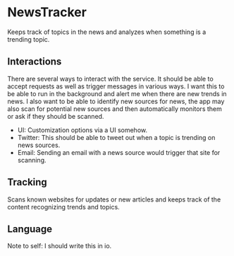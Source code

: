 # NewsTracker

Keeps track of topics in the news and analyzes when something is a trending topic.

## Interactions

There are several ways to interact with the service. It should be able to accept requests as well as trigger messages in various ways. I want this to be able to run in the background and alert me when there are new trends in news. I also want to be able to identify new sources for news, the app may also scan for potential new sources and then automatically monitors them or ask if they should be scanned.

 - UI: Customization options via a UI somehow.
 - Twitter: This should be able to tweet out when a topic is trending on news sources.
 - Email: Sending an email with a news source would trigger that site for scanning.

## Tracking

Scans known websites for updates or new articles and keeps track of the content recognizing trends and topics.

## Language

Note to self: I should write this in io. 
